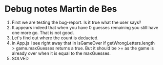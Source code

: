 # Debug notes Martin de Bes

1. First we are testing the bug-report. Is it true what the user says?
2. It appears indeed that when you have 0 guesses remaining you still have one more go. That is not good.
3. Let's find out where the count is deducted.
4. in App.js I see right away that in isGameOver if getWrongLetters.length > game.maxGuesses returns a true. But it should be >= as the game is already over when it is equal to the maxGuesses.
5. SOLVED
